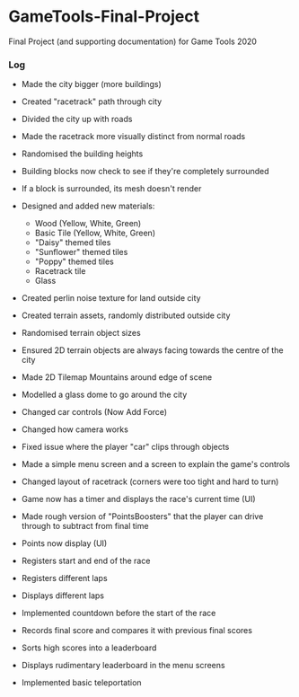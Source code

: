 # GameTools-Final-Project
Final Project (and supporting documentation) for Game Tools 2020

### Log

* Made the city bigger (more buildings)

* Created "racetrack" path through city

* Divided the city up with roads

* Made the racetrack more visually distinct from normal roads

* Randomised the building heights

* Building blocks now check to see if they're completely surrounded

* If a block is surrounded, its mesh doesn't render

* Designed and added new materials:
  - Wood (Yellow, White, Green)
  - Basic Tile (Yellow, White, Green)
  - "Daisy" themed tiles
  - "Sunflower" themed tiles
  - "Poppy" themed tiles
  - Racetrack tile
  - Glass

* Created perlin noise texture for land outside city

* Created terrain assets, randomly distributed outside city 

* Randomised terrain object sizes

* Ensured 2D terrain objects are always facing towards the centre of the city

* Made 2D Tilemap Mountains around edge of scene

* Modelled a glass dome to go around the city

* Changed car controls (Now Add Force)

* Changed how camera works

* Fixed issue where the player "car" clips through objects

* Made a simple menu screen and a screen to explain the game's controls

* Changed layout of racetrack (corners were too tight and hard to turn)

* Game now has a timer and displays the race's current time (UI)

* Made rough version of "PointsBoosters" that the player can drive through to subtract from final time

* Points now display (UI)

* Registers start and end of the race

* Registers different laps

* Displays different laps

* Implemented countdown before the start of the race

* Records final score and compares it with previous final scores

* Sorts high scores into a leaderboard

* Displays rudimentary leaderboard in the menu screens

* Implemented basic teleportation 